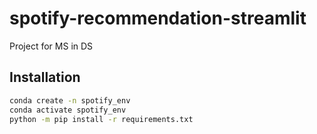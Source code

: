 # spotify-recommendation-streamlit

Project for MS in DS

## Installation

```sh
conda create -n spotify_env
conda activate spotify_env
python -m pip install -r requirements.txt
```